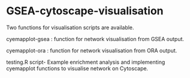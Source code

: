 # GSEA-cytoscape-visualisation

Two functions for visualisation scripts are available.

cyemapplot-gsea : function for network visualisation from GSEA output.

cyemapplot-ora : function for network visualisation from ORA output.

testing.R script- Example enrichment analysis and implementing cyemapplot functions to visualise network on Cytoscape.
